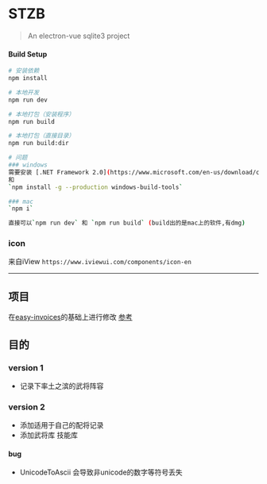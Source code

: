 # STZB

> An electron-vue sqlite3 project

#### Build Setup

``` bash
# 安装依赖
npm install

# 本地开发
npm run dev

# 本地打包（安装程序）
npm run build

# 本地打包（直接目录）
npm run build:dir

# 问题
### windows
需要安装 [.NET Framework 2.0](https://www.microsoft.com/en-us/download/confirmation.aspx?id=1639)
和
`npm install -g --production windows-build-tools`

### mac
`npm i` 

直接可以`npm run dev` 和 `npm run build` (build出的是mac上的软件,有dmg)
```

### icon 
来自iView `https://www.iviewui.com/components/icon-en`

---

## 项目

在[easy-invoices](https://github.com/CaanDoll/easy-invoices)的基础上进行修改
[参考](https://miss-me.github.io/2018/12/04/react-electron-ant-design-sqlite3%E5%AE%9E%E7%8E%B0%E4%B8%80%E4%B8%AA%E6%A1%8C%E9%9D%A2%E5%BA%94%E7%94%A8/)
## 目的

### version 1
- 记录下率土之滨的武将阵容

### version 2
- 添加适用于自己的配将记录
- 添加武将库 技能库

#### bug
- UnicodeToAscii 会导致非unicode的数字等符号丢失
